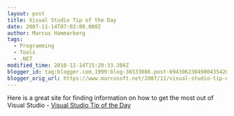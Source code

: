 ```yaml
---
layout: post
title: Visual Studio Tip of the Day
date: 2007-11-14T07:03:00.000Z
author: Marcus Hammarberg
tags:
  - Programming
  - Tools
  - .NET
modified_time: 2010-12-14T15:20:33.386Z
blogger_id: tag:blogger.com,1999:blog-36533086.post-6943062304900435420
blogger_orig_url: https://www.marcusoft.net/2007/11/visual-studio-tip-of-day.html
---
```



Here
is a great site for finding information on how to get the most out of
Visual Studio - [Visual Studio Tip of the
Day](http://blogs.msdn.com/saraford/archive/tags/Visual+Studio+2008+Tip+of+the+Day/default.aspx)
